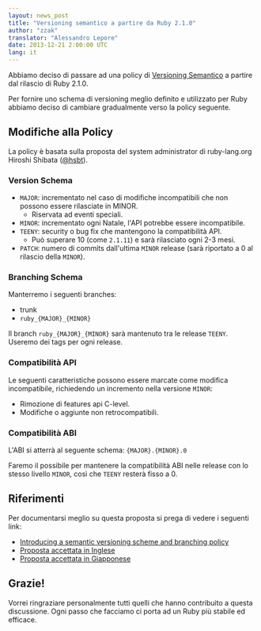 ```yaml
---
layout: news_post
title: "Versioning semantico a partire da Ruby 2.1.0"
author: "zzak"
translator: "Alessandro Lepore"
date: 2013-12-21 2:00:00 UTC
lang: it
---
```


Abbiamo deciso di passare ad una policy di [Versioning Semantico](http://semver.org/)
a partire dal rilascio di Ruby 2.1.0.

Per fornire uno schema di versioning meglio definito e utilizzato per Ruby
abbiamo deciso di cambiare gradualmente verso la policy seguente.

## Modifiche alla Policy

La policy è basata sulla proposta del system administrator di ruby-lang.org
Hiroshi Shibata ([@hsbt](https://twitter.com/hsbt)).

### Version Schema

* `MAJOR`: incrementato nel caso di modifiche incompatibili che non possono
essere rilasciate in MINOR.
  * Riservata ad eventi speciali.
* `MINOR`: incrementato ogni Natale, l'API potrebbe essere incompatibile.
* `TEENY`: security o bug fix che mantengono la compatibilità API.
  * Può superare 10 (come `2.1.11`) e sarà rilasciato ogni 2-3 mesi.
* `PATCH`: numero di commits dall'ultima `MINOR` release (sarà riportato a 0 al
rilascio della `MINOR`).

### Branching Schema

Manterremo i seguenti branches:

* trunk
* `ruby_{MAJOR}_{MINOR}`

Il branch `ruby_{MAJOR}_{MINOR}` sarà mantenuto tra le release `TEENY`.
Useremo dei tags per ogni release.

### Compatibilità API

Le seguenti caratteristiche possono essere marcate come modifica incompatibile,
richiedendo un incremento nella versione `MINOR`:

* Rimozione di features api C-level.
* Modifiche o aggiunte non retrocompatibili.

### Compatibilità ABI

L'ABI si atterrà al seguente schema: `{MAJOR}.{MINOR}.0`

Faremo il possibile per mantenere la compatibilità ABI nelle release con lo
stesso livello `MINOR`, così che `TEENY` resterà fisso a 0.

## Riferimenti

Per documentarsi meglio su questa proposta si prega di vedere i seguenti link:

* [Introducing a semantic versioning scheme and branching policy](http://bugs.ruby-lang.org/issues/8835)
* [Proposta accettata in Inglese](https://gist.github.com/sorah/7803201)
* [Proposta accettata in Giapponese](https://gist.github.com/hsbt/7719305)

## Grazie!

Vorrei ringraziare personalmente tutti quelli che hanno contribuito a questa
discussione. Ogni passo che facciamo ci porta ad un Ruby più stabile ed
efficace.


